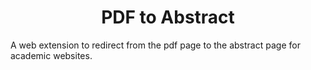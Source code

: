 <div align="center">
<h1>PDF to Abstract</h1>
</div>

A web extension to redirect from the pdf page to the abstract page for academic websites.
